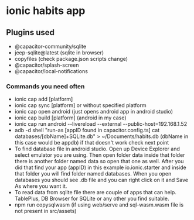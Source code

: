 # ionic habits app


## Plugins used
- @capacitor-community/sqlite
- jeep-sqlite@latest (sqlite in browser)
- copyfiles (check package.json scripts change)
- @capacitor/splash-screen
- @capacitor/local-notifications


### Commands you need often
- ionic cap add [platform]
- ionic cap sync [platform] or without specified platform
- ionic cap open android (just opens android app in android studio)
- ionic cap build [platform] (android in my case)
- ionic cap run android --livereload --external --public-host=192.168.1.52
- adb -d shell "run-as [appID found in capacitor.config.ts] cat databases/[dbName]+SQLite.db" > ~/Documents/habits.db (dbName in this case would be appdb) if that doesn't work check next point
- To find database file in android studio. Open up Device Explorer and select emulator you are using. Then open folder data inside that folder there is another folder named data so open that one as well. After you did that find your app (appID) in this example io.ionic.starter and inside that folder you will find folder named databases. When you open databases you should see .db file and you can right click on it and Save As where you want it.
- To read data from sqlite file there are couple of apps that can help. TablePlus, DB Browser for SQLite or any other you find suitable.
- npm run copysqlwasm (if using web/serve and sql-wasm.wasm file is not present in src/assets)

